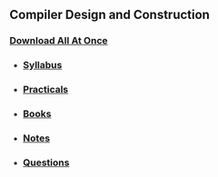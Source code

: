 ## Compiler Design and Construction

### [Download All At Once](https://samriddhicollegeedunp-my.sharepoint.com/:f:/g/personal/wilsonshrestha_samriddhicollege_edu_np/EsnPjlZqPWFLsMVc8V6egHIBfoCeEXplLzrVt5s2D3YGLw)

- ### [Syllabus](https://samriddhicollegeedunp-my.sharepoint.com/:f:/g/personal/wilsonshrestha_samriddhicollege_edu_np/ElHaEDvXkmVGkaaGPFIiP0wBA-aDhAQR77sLHxBVrGfBlA?e=5AyxO5)

- ### [Practicals](https://samriddhicollegeedunp-my.sharepoint.com/:f:/g/personal/wilsonshrestha_samriddhicollege_edu_np/EsRzaFc46-NLlnNCXolXYTQB0LXT5Rjl3CxxEEtuzYSetQ?e=AwVPBv)

- ### [Books](https://samriddhicollegeedunp-my.sharepoint.com/:f:/g/personal/wilsonshrestha_samriddhicollege_edu_np/Egtx9aeCGBxPi48yBgCFLWIBKyPJEyuvDDDH1pyBy46DpA?e=amaCzV)
 
- ### [Notes](https://samriddhicollegeedunp-my.sharepoint.com/:f:/g/personal/wilsonshrestha_samriddhicollege_edu_np/EmNeuLxueIJKjDmy11igWaMB-4bwfWqs7ulQLmm_7-TFdQ?e=4Gg0VP)

- ### [Questions](https://samriddhicollegeedunp-my.sharepoint.com/:f:/g/personal/wilsonshrestha_samriddhicollege_edu_np/ElHaEDvXkmVGkaaGPFIiP0wBA-aDhAQR77sLHxBVrGfBlA?e=5AyxO5)

